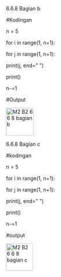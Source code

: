 6.6.8 Bagian b

#Kodingan

n = 5

for i in range(1, n+1):

   for j in range(1, n+1):
   
   print(j, end=" ")
   
   print()
   
   n-=1
   
   
#Output

<img width="76" alt="M2 B2 6 6 8 bagian b" src="https://user-images.githubusercontent.com/105592890/197349665-9312627d-4bd7-4a15-a02b-5b72b5758a0b.png">


6.6.8 Bagian c

#kodingan

n = 5

for i in range(1, n+1):

   for j in range(1, n+1):
        
   print(j, end=" ")
    
   print()
    
   n-=1
   
#output

<img width="74" alt="M2 B2 6 6 8 bagian c" src="https://user-images.githubusercontent.com/105592890/197349714-8c3969c5-c480-4660-bbc4-fad49b2e84cc.png">

    
